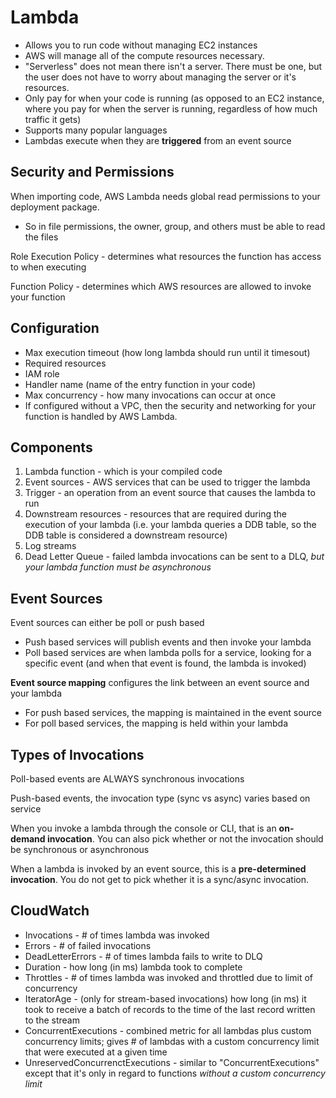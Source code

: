 # Lambda

- Allows you to run code without managing EC2 instances
- AWS will manage all of the compute resources necessary.
- "Serverless" does not mean there isn't a server. There must be one, but the user does not have to worry about managing the server or it's resources.
- Only pay for when your code is running (as opposed to an EC2 instance, where you pay for when the server is running, regardless of how much traffic it gets)
- Supports many popular languages
- Lambdas execute when they are **triggered** from an event source

## Security and Permissions
When importing code, AWS Lambda needs global read permissions to your deployment package.
- So in file permissions, the owner, group, and others must be able to read the files

Role Execution Policy - determines what resources the function has access to when executing

Function Policy - determines which AWS resources are allowed to invoke your function

## Configuration
- Max execution timeout (how long lambda should run until it timesout)
- Required resources
- IAM role
- Handler name (name of the entry function in your code)
- Max concurrency - how many invocations can occur at once
- If configured without a VPC, then the security and networking for your function is handled by AWS Lambda.

## Components
1. Lambda function - which is your compiled code
2. Event sources - AWS services that can be used to trigger the lambda
3. Trigger - an operation from an event source that causes the lambda to run
4. Downstream resources - resources that are required during the execution of your lambda (i.e. your lambda queries a DDB table, so the DDB table is considered a downstream resource)
5. Log streams
6. Dead Letter Queue - failed lambda invocations can be sent to a DLQ, _but your lambda function must be asynchronous_

## Event Sources
Event sources can either be poll or push based
- Push based services will publish events and then invoke your lambda
- Poll based services are when lambda polls for a service, looking for a specific event (and when that event is found, the lambda is invoked)

**Event source mapping** configures the link between an event source and your lambda
- For push based services, the mapping is maintained in the event source
- For poll based services, the mapping is held within your lambda

## Types of Invocations
Poll-based events are ALWAYS synchronous invocations

Push-based events, the invocation type (sync vs async) varies based on service

When you invoke a lambda through the console or CLI, that is an **on-demand invocation**. You can also pick whether or not the invocation should be synchronous or asynchronous

When a lambda is invoked by an event source, this is a **pre-determined invocation**. You do not get to pick whether it is a sync/async invocation.

## CloudWatch
- Invocations - # of times lambda was invoked
- Errors - # of failed invocations
- DeadLetterErrors - # of times lambda fails to write to DLQ
- Duration - how long (in ms) lambda took to complete
- Throttles - # of times lambda was invoked and throttled due to limit of concurrency
- IteratorAge - (only for stream-based invocations) how long (in ms) it took to receive a batch of records to the time of the last record written to the stream
- ConcurrentExecutions - combined metric for all lambdas plus custom concurrency limits; gives # of lambdas with a custom concurrency limit that were executed at a given time
- UnreservedConcurrenctExecutions - similar to "ConcurrentExecutions" except that it's only in regard to functions _without a custom concurrency limit_
